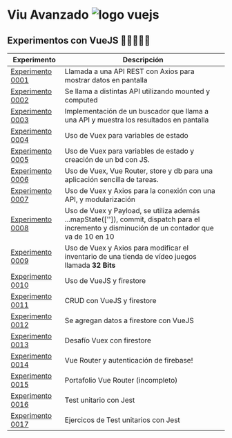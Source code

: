 # Viu Avanzado ![logo vuejs](./0001/public/favicon.ico)

## Experimentos con VueJS 🧪📗👨🏻‍💻

| Experimento | Descripción |
|-------------|-------------|
|[Experimento 0001](https://github.com/german-rs/viu-avanzado/tree/main/0001) | Llamada a una API REST con Axios para mostrar datos en pantalla |
| [Experimento 0002](https://github.com/german-rs/viu-avanzado/tree/main/0002) | Se llama a distintas API utilizando mounted y computed |
| [Experimento 0003](https://github.com/german-rs/viu-avanzado/tree/main/0003) | Implementación de un buscador que llama a una API y muestra los resultados en pantalla  |
| [Experimento 0004](https://github.com/german-rs/viu-avanzado/tree/main/0004) | Uso de Vuex para variables de estado |
| [Experimento 0005](https://github.com/german-rs/viu-avanzado/tree/main/0005) | Uso de Vuex para variables de estado y creación de un bd con JS. |
| [Experimento 0006](https://github.com/german-rs/viu-avanzado/tree/main/0006) | Uso de Vuex, Vue Router, store y db para una aplicación sencilla de tareas. |
| [Experimento 0007](https://github.com/german-rs/viu-avanzado/tree/main/0007) | Uso de Vuex y Axios para la conexión con una API, y modularización |
| [Experimento 0008](https://github.com/german-rs/viu-avanzado/tree/main/0008) | Uso de Vuex y Payload, se utiliza además ...mapState(['']), commit, dispatch para el incremento y disminución de un contador que va de 10 en 10 |
| [Experimento 0009](https://github.com/german-rs/viu-avanzado/tree/main/0009) | Uso de Vuex y Axios para modificar el inventario de una tienda de vídeo juegos llamada **32 Bits**|
| [Experimento 0010](https://github.com/german-rs/viu-avanzado/tree/main/0010) | Uso de VueJS y firestore|
| [Experimento 0011](https://github.com/german-rs/viu-avanzado/tree/main/0011) | CRUD con VueJS y firestore|
| [Experimento 0012](https://github.com/german-rs/viu-avanzado/tree/main/0012) | Se agregan datos a firestore con VueJS|
| [Experimento 0013](https://github.com/german-rs/viu-avanzado/tree/main/0013) | Desafío Vuex con firestore|
| [Experimento 0014](https://github.com/german-rs/viu-avanzado/tree/main/0014) | Vue Router y autenticación de firebase!|
| [Experimento 0015](https://github.com/german-rs/viu-avanzado/tree/main/0015) | Portafolio Vue Router (incompleto)|
| [Experimento 0016](https://github.com/german-rs/viu-avanzado/tree/main/0016) | Test unitario con Jest|
| [Experimento 0017](https://github.com/german-rs/viu-avanzado/tree/main/0017) | Ejercicos de Test unitarios con Jest|
